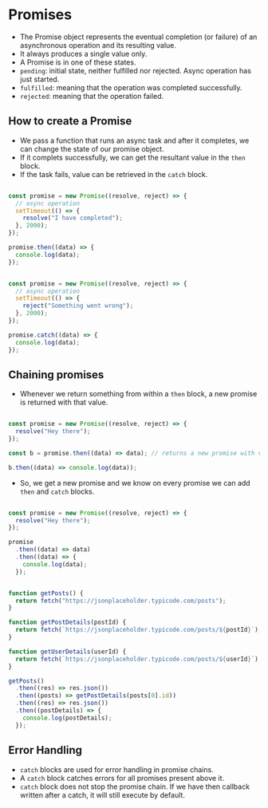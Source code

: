 # Promises

- The Promise object represents the eventual completion (or failure) of an asynchronous operation and its resulting value.
- It always produces a single value only.
- A Promise is in one of these states.
- `pending`: initial state, neither fulfilled nor rejected. Async operation has just started.
- `fulfilled`: meaning that the operation was completed successfully.
- `rejected`: meaning that the operation failed.


## How to create a Promise

- We pass a function that runs an async task and after it completes, we can change the state of our promise object.
- If it complets successfully, we can get the resultant value in the `then` block.
- If the task fails, value can be retrieved in the `catch` block.

``` javascript

const promise = new Promise((resolve, reject) => {
  // async operation
  setTimeout(() => {
    resolve("I have completed");
  }, 2000);
});

promise.then((data) => {
  console.log(data);
});

```


``` javascript

const promise = new Promise((resolve, reject) => {
  // async operation
  setTimeout(() => {
    reject("Something went wrong");
  }, 2000);
});

promise.catch((data) => {
  console.log(data);
});

```

## Chaining promises

- Whenever we return something from within a `then` block, a new promise is returned with that value.

``` javascript

const promise = new Promise((resolve, reject) => {
  resolve("Hey there");
});

const b = promise.then((data) => data); // returns a new promise with value "Hey there".

b.then((data) => console.log(data));

```

- So, we get a new promise and we know on every promise we can add `then` and `catch` blocks.

``` javascript

const promise = new Promise((resolve, reject) => {
  resolve("Hey there");
});

promise
  .then((data) => data)
  .then((data) => {
    console.log(data);
  });

```

``` javascript

function getPosts() {
  return fetch("https://jsonplaceholder.typicode.com/posts");
}

function getPostDetails(postId) {
  return fetch(`https://jsonplaceholder.typicode.com/posts/${postId}`);
}

function getUserDetails(userId) {
  return fetch(`https://jsonplaceholder.typicode.com/posts/${userId}`);
}

getPosts()
  .then((res) => res.json())
  .then((posts) => getPostDetails(posts[0].id))
  .then((res) => res.json())
  .then((postDetails) => {
    console.log(postDetails);
  });

```


## Error Handling

- `catch` blocks are used for error handling in promise chains.
- A `catch` block catches errors for all promises present above it.
- `catch` block does not stop the promise chain. If we have then callback written after a catch, it will still execute by default.
